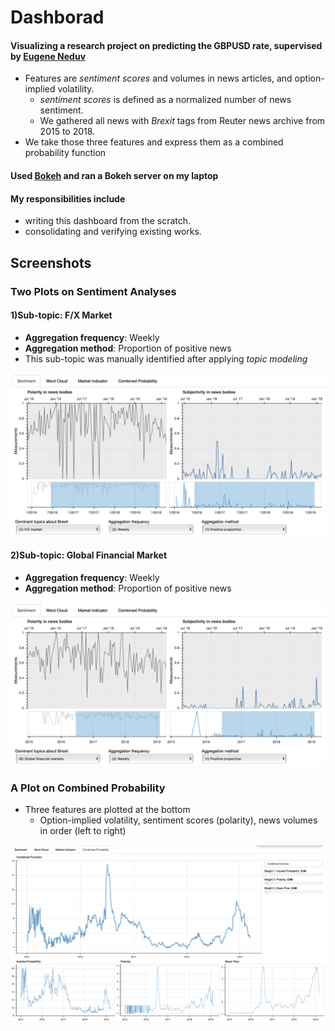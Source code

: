 # Dashborad
#### Visualizing a research project on predicting the GBPUSD rate, supervised by [Eugene Neduv](https://datascience.columbia.edu/eugene-neduv)
- Features are *sentiment scores* and volumes in news articles, and option-implied volatility.
  - *sentiment scores* is defined as a normalized number of news sentiment.
  - We gathered all news with *Brexit* tags from Reuter news archive from 2015 to 2018.
- We take those three features and express them as a combined probability function
#### Used [Bokeh](https://bokeh.pydata.org/en/latest/index.html) and ran a Bokeh server on my laptop
#### My responsibilities include
- writing this dashboard from the scratch.
- consolidating and verifying existing works.


## Screenshots

### Two Plots on Sentiment Analyses
#### 1)Sub-topic: F/X Market
- **Aggregation frequency**: Weekly
- **Aggregation method**: Proportion of positive news
- This sub-topic was manually identified after applying *topic modeling*

![FX Market](screenshots/Sentiment_FX_market_positives.png)

#### 2)Sub-topic: Global Financial Market
- **Aggregation frequency**: Weekly
- **Aggregation method**: Proportion of positive news

![Stock Market](screenshots/Sentiment_financial_markets_positives.png)

### A Plot on Combined Probability
- Three features are plotted at the bottom
  - Option-implied volatility, sentiment scores (polarity), news volumes in order (left to right)

![Combined probability](screenshots/combined_probability.png)
